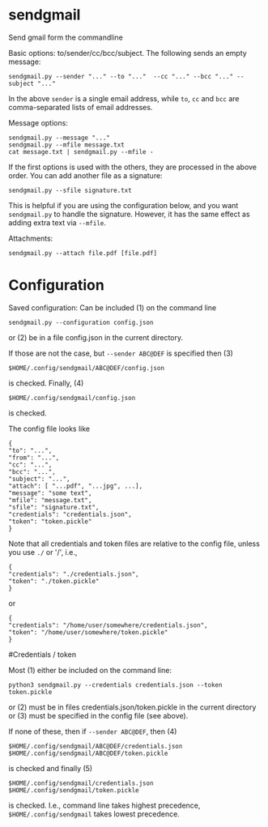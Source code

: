# sendgmail
Send gmail form the commandline

Basic options: to/sender/cc/bcc/subject. The following sends an empty message:
```
sendgmail.py --sender "..." --to "..."  --cc "..." --bcc "..." --subject "..."
```
In the above `sender` is a single email address, while `to`, `cc` and `bcc` are comma-separated lists of email addresses.

Message options:
```
sendgmail.py --message "..." 
sendgmail.py --mfile message.txt
cat message.txt | sendgmail.py --mfile -
```
If the first options is used with the others, they are processed in the above order. You can add another file as a signature:
```
sendgmail.py --sfile signature.txt
```
This is helpful if you are using the configuration below, and you want `sendgmail.py` to handle the signature. However, it has the same effect as adding extra text via `--mfile`.

Attachments:
```
sendgmail.py --attach file.pdf [file.pdf] 
```

# Configuration

Saved configuration: Can be included (1) on the command line
```
sendgmail.py --configuration config.json
```
or (2) be in a file config.json in the current directory.

If those are not the case, but `--sender ABC@DEF` is specified then (3)
```
$HOME/.config/sendgmail/ABC@DEF/config.json
```
is checked. Finally, (4)
```
$HOME/.config/sendgmail/config.json
```
is checked.

The config file looks like
```
{
"to": "...",
"from": "...",
"cc": "...",
"bcc": "...",
"subject": "...",
"attach": [ "...pdf", "...jpg", ...],
"message": "some text",
"mfile": "message.txt",
"sfile": "signature.txt",
"credentials": "credentials.json",
"token": "token.pickle"
}
```
Note that all credentials and token files are relative to the config file, unless you use `./` or '/', i.e.,
```
{
"credentials": "./credentials.json",
"token": "./token.pickle"
}
```
or
```
{
"credentials": "/home/user/somewhere/credentials.json",
"token": "/home/user/somewhere/token.pickle"
}
```

#Credentials / token

Most (1) either be included on the command line:
```
python3 sendgmail.py --credentials credentials.json --token token.pickle
```
or (2) must be in files credentials.json/token.pickle in the current directory or (3) must be specified in the config file (see above).

If none of these, then if `--sender ABC@DEF`, then (4)
```
$HOME/.config/sendgmail/ABC@DEF/credentials.json
$HOME/.config/sendgmail/ABC@DEF/token.pickle
```
is checked and finally (5)
```
$HOME/.config/sendgmail/credentials.json
$HOME/.config/sendgmail/token.pickle
```
is checked. I.e., command line takes highest precedence, `$HOME/.config/sendgmail` takes lowest precedence.
